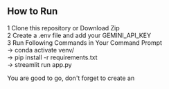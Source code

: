 ## How to Run
1 Clone this repository or Download Zip          
2 Create a .env file and add your GEMINI_API_KEY          
3 Run Following Commands in Your Command Prompt          
  -> conda activate venv/        
  -> pip install -r requirements.txt      
  -> streamlit run app.py        

You are good to go, don't forget to create an          
